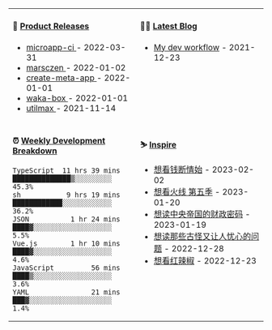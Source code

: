 <table width="800px">
<tr>
<td valign="top" width="50%">

#### 🌾 <a href="https://github.com/marsczen/marsczen/blob/master/releases.md" target="_blank">Product Releases</a>

<!-- recent_releases starts -->
* <a href='https://github.com/marsczen/microapp-ci/releases/tag/v0.0.2' target='_blank'>microapp-ci </a> - 2022-03-31
* <a href='https://github.com/marsczen/marsczen/releases/tag/v0.0.1' target='_blank'>marsczen </a> - 2022-01-02
* <a href='https://github.com/marsczen/create-meta-app/releases/tag/v0.0.4' target='_blank'>create-meta-app </a> - 2022-01-01
* <a href='https://github.com/marsczen/waka-box/releases/tag/v3.0.1' target='_blank'>waka-box </a> - 2022-01-01
* <a href='https://github.com/marsczen/utilmax/releases/tag/v1.0.6' target='_blank'>utilmax </a> - 2021-11-14
<!-- recent_releases ends -->

</td>
<td valign="top" width="50%">

#### 🧗‍♂️ <a href="https://github.com/marsczen/blog/issues" target="_blank">Latest Blog</a>

<!-- blog starts -->
* <a href='https://www.github.com/marsczen/blog/issues/1' target='_blank'>My dev workflow</a> - 2021-12-23
<!-- blog ends -->

</td>
</tr>
<tr>
<td valign="top" width="50%">

#### ⏰  <a href="https://gist.github.com/marsczen/0c39a3e7b4a372c6cff4a8714271308c" target="_blank">Weekly Development Breakdown</a>

<!-- code_time starts -->

```text
TypeScript  11 hrs 39 mins  ██████████████▒░░░░░░░░░  45.3%
sh           9 hrs 19 mins  ████████████░░░░░░░░░░░░  36.2%
JSON          1 hr 24 mins  ████▓░░░░░░░░░░░░░░░░░░░   5.5%
Vue.js        1 hr 10 mins  ████▓░░░░░░░░░░░░░░░░░░░   4.6%
JavaScript         56 mins  ████▒░░░░░░░░░░░░░░░░░░░   3.6%
YAML               21 mins  ███▓░░░░░░░░░░░░░░░░░░░░   1.4%
```

<!-- code_time ends -->

</td>
<td valign="top" width="50%">

#### ⛷️ <a href="https://www.douban.com/people/yushangyuzui/" target="_blank">Inspire</a>

<!-- douban starts -->
* <a href='http://movie.douban.com/subject/35141236/' target='_blank'>想看钱断情始</a> - 2023-02-02
* <a href='http://movie.douban.com/subject/2393060/' target='_blank'>想看火线 第五季</a> - 2023-01-20
* <a href='https://book.douban.com/subject/27007549/' target='_blank'>想读中央帝国的财政密码</a> - 2023-01-19
* <a href='https://book.douban.com/subject/26826089/' target='_blank'>想读那些古怪又让人忧心的问题</a> - 2022-12-28
* <a href='http://movie.douban.com/subject/1865703/' target='_blank'>想看红辣椒</a> - 2022-12-23
<!-- douban ends -->

</td>
  </tr>
  </table>
